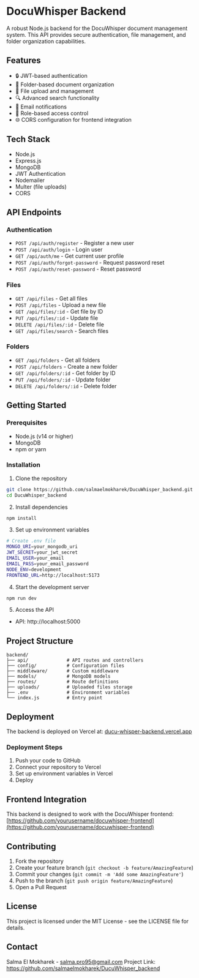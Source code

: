 # DocuWhisper Backend

A robust Node.js backend for the DocuWhisper document management system. This API provides secure authentication, file management, and folder organization capabilities.

## Features

- 🔒 JWT-based authentication
- 📁 Folder-based document organization
- 📝 File upload and management
- 🔍 Advanced search functionality
- 📧 Email notifications
- 🔐 Role-based access control
- 🌐 CORS configuration for frontend integration

## Tech Stack

- Node.js
- Express.js
- MongoDB
- JWT Authentication
- Nodemailer
- Multer (file uploads)
- CORS

## API Endpoints

### Authentication
- `POST /api/auth/register` - Register a new user
- `POST /api/auth/login` - Login user
- `GET /api/auth/me` - Get current user profile
- `POST /api/auth/forgot-password` - Request password reset
- `POST /api/auth/reset-password` - Reset password

### Files
- `GET /api/files` - Get all files
- `POST /api/files` - Upload a new file
- `GET /api/files/:id` - Get file by ID
- `PUT /api/files/:id` - Update file
- `DELETE /api/files/:id` - Delete file
- `GET /api/files/search` - Search files

### Folders
- `GET /api/folders` - Get all folders
- `POST /api/folders` - Create a new folder
- `GET /api/folders/:id` - Get folder by ID
- `PUT /api/folders/:id` - Update folder
- `DELETE /api/folders/:id` - Delete folder

## Getting Started

### Prerequisites
- Node.js (v14 or higher)
- MongoDB
- npm or yarn

### Installation

1. Clone the repository
```bash
git clone https://github.com/salmaelmokharek/DucuWhisper_backend.git
cd DucuWhisper_backend
```

2. Install dependencies
```bash
npm install
```

3. Set up environment variables
```bash
# Create .env file
MONGO_URI=your_mongodb_uri
JWT_SECRET=your_jwt_secret
EMAIL_USER=your_email
EMAIL_PASS=your_email_password
NODE_ENV=development
FRONTEND_URL=http://localhost:5173
```

4. Start the development server
```bash
npm run dev
```

5. Access the API
- API: http://localhost:5000

## Project Structure

```
backend/
├── api/              # API routes and controllers
├── config/           # Configuration files
├── middleware/       # Custom middleware
├── models/           # MongoDB models
├── routes/           # Route definitions
├── uploads/          # Uploaded files storage
├── .env              # Environment variables
└── index.js          # Entry point
```

## Deployment

The backend is deployed on Vercel at: [ducu-whisper-backend.vercel.app](https://ducu-whisper-backend.vercel.app)

### Deployment Steps
1. Push your code to GitHub
2. Connect your repository to Vercel
3. Set up environment variables in Vercel
4. Deploy

## Frontend Integration

This backend is designed to work with the DocuWhisper frontend:
[https://github.com/yourusername/docuwhisper-frontend](https://github.com/yourusername/docuwhisper-frontend)

## Contributing

1. Fork the repository
2. Create your feature branch (`git checkout -b feature/AmazingFeature`)
3. Commit your changes (`git commit -m 'Add some AmazingFeature'`)
4. Push to the branch (`git push origin feature/AmazingFeature`)
5. Open a Pull Request

## License

This project is licensed under the MIT License - see the LICENSE file for details.

## Contact

Salma El Mokharek - salma.pro95@gmail.com
Project Link: https://github.com/salmaelmokharek/DucuWhisper_backend 